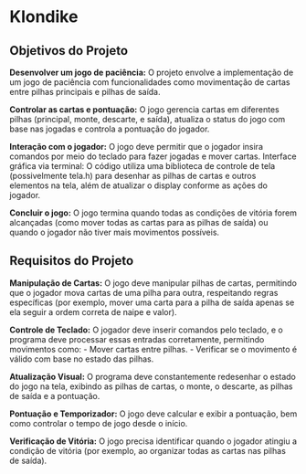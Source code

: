 # Klondike

## Objetivos do Projeto
  **Desenvolver um jogo de paciência:** O projeto envolve a implementação de um jogo de paciência com funcionalidades como movimentação de cartas entre pilhas principais e pilhas de saída.

  **Controlar as cartas e pontuação:** O jogo gerencia cartas em diferentes pilhas (principal, monte, descarte, e saída), atualiza o status do jogo com base nas jogadas e controla a pontuação do jogador.

  **Interação com o jogador:** O jogo deve permitir que o jogador insira comandos por meio do teclado para fazer jogadas e mover cartas.
Interface gráfica via terminal: O código utiliza uma biblioteca de controle de tela (possivelmente tela.h) para desenhar as pilhas de cartas e outros elementos na tela, além de atualizar o display conforme as ações do jogador.

  **Concluir o jogo:** O jogo termina quando todas as condições de vitória forem alcançadas (como mover todas as cartas para as pilhas de saída) ou quando o jogador não tiver mais movimentos possíveis.

## Requisitos do Projeto
  **Manipulação de Cartas:** O jogo deve manipular pilhas de cartas, permitindo que o jogador mova cartas de uma pilha para outra, respeitando regras específicas (por exemplo, mover uma carta para a pilha de saída apenas se ela seguir a ordem correta de naipe e valor).
  
  **Controle de Teclado:** O jogador deve inserir comandos pelo teclado, e o programa deve processar essas entradas corretamente, permitindo movimentos como:
    - Mover cartas entre pilhas.
    - Verificar se o movimento é válido com base no estado das pilhas.
    
  **Atualização Visual:** O programa deve constantemente redesenhar o estado do jogo na tela, exibindo as pilhas de cartas, o monte, o descarte, as pilhas de saída e a pontuação.
  
  **Pontuação e Temporizador:** O jogo deve calcular e exibir a pontuação, bem como controlar o tempo de jogo desde o início.
  
 **Verificação de Vitória:** O jogo precisa identificar quando o jogador atingiu a condição de vitória (por exemplo, ao organizar todas as cartas nas pilhas de saída).

